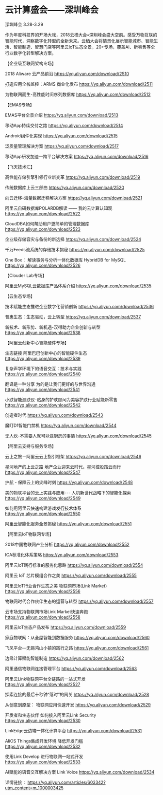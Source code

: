# 云计算盛会——深圳峰会


深圳峰会 3.28-3.29

作为年度科技界的开场大戏，2018云栖大会•深圳峰会盛大空前。感受万物互联的智能时代，洞察数字化转型的全新未来。云栖大会将情景化展示智能城市、智能生活、智能制造、智慧门店等阿里云IoT生态全景，20+专场，覆盖AI、新零售等全行业数字化转型解决方案。

【企业级互联网架构专场】

2018 Aliware 云产品前沿
https://yq.aliyun.com/download/2510

打造应用全栈监控：ARMS 商业化发布
https://yq.aliyun.com/download/2511

为物联网而生-高性能时间序列数据库
https://yq.aliyun.com/download/2512


【EMAS专场】

EMAS平台全景介绍
https://yq.aliyun.com/download/2513

移动App持续交付之路
https://yq.aliyun.com/download/2514

Android组件化实现
https://yq.aliyun.com/download/2515

泛质量管理解决方案
https://yq.aliyun.com/download/2517

移动App研发加速—跨平台解决方案
https://yq.aliyun.com/download/2516


【飞天技术汇】

高性能存储引擎引领行业新变革
https://yq.aliyun.com/download/2519

传统数据库上云三部曲
https://yq.aliyun.com/download/2520

向云迁移-海量数据迁移解决方案
https://yq.aliyun.com/download/2521

阿里云自研数据库POLARDB解读 —— 我的云计算认知观
https://yq.aliyun.com/download/2522

CloudDBA如何帮助用户更简单的管理数据库
https://yq.aliyun.com/download/2523

企业级存储容灾与备份的新选择
https://yq.aliyun.com/download/2524

千万Feeds流系统的存储技术揭秘
https://yq.aliyun.com/download/2525

One Box： 解读事务与分析一体化数据库 HybridDB for MySQL
https://yq.aliyun.com/download/2526


【Clouder Lab专场】

阿里云MySQL云数据库产品体系介绍
https://yq.aliyun.com/download/2535

【云生态专场】

技术赋能生态推进企业数字化营销创新
https://yq.aliyun.com/download/2536

普惠生态：生态驱动，云上转型
https://yq.aliyun.com/download/2537

新技术、新形势、新机遇-汉得助力企业创新与转型
https://yq.aliyun.com/download/2538

【阿里云创新中心智能硬件专场】

生态链接 阿里巴巴创新中心的智能硬件生态
https://yq.aliyun.com/download/2539

复杂声学环境下的语音交互：技术与实践
https://yq.aliyun.com/download/2540

翻译是一种分享 为的是让我们更好的与世界沟通
https://yq.aliyun.com/download/2541

小肤智能测肤仪-贴身的护肤顾问为美容护肤行业赋能新零售
https://yq.aliyun.com/download/2542

创造者时代
https://yq.aliyun.com/download/2543

魔盯D1智能门禁机
https://yq.aliyun.com/download/2544

无人炊-不需要人就可以做厨房的事情
https://yq.aliyun.com/download/2545

【阿里云支持与服务专场】

云上之旅－阿里云云上指引框架
https://yq.aliyun.com/download/2546

星河地产的上云之路 地产企业迎来云时代，星河控股踏云而行
https://yq.aliyun.com/download/2547

护航 - 保障云上的尖峰时刻
https://yq.aliyun.com/download/2548

美的物联平台的云上实践与应用--- 人机新世代战略下的智能化探索
https://yq.aliyun.com/download/2549

如何用阿里云快速构建游戏发行技术体系
https://yq.aliyun.com/download/2550

阿里云智能化服务全景揭秘
https://yq.aliyun.com/download/2551


【阿里云IoT物联网专场】

2018中国物联网产业分析
https://yq.aliyun.com/download/2552

ICA标准化体系策略
https://yq.aliyun.com/download/2553

阿里云IoT践行标准的服务化思路
https://yq.aliyun.com/download/2554

阿里云 IoT 芯片模组合作之美
https://yq.aliyun.com/download/2555

阿里云IoT行业合作生态之美 物联网市场(Link Market)
https://yq.aliyun.com/download/2556

物联网时代合作伙伴生态的运营与转型
https://yq.aliyun.com/download/2557

云市场支持物联网市场Link Market快速奔跑
https://yq.aliyun.com/download/2558

阿里云IoT生态产品发布
https://yq.aliyun.com/download/2559

家庭物联网：从全屋智能到数据服务
https://yq.aliyun.com/download/2560

飞凤平台—无锡鸿山小镇的践行之路
https://yq.aliyun.com/download/2561

边缘计算赋能智能制造
https://yq.aliyun.com/download/2562

阿里通信物联网连接管理平台
https://yq.aliyun.com/download/2563

阿里云Link物联网平台全链路的一站式开发
https://yq.aliyun.com/download/2527

探索连接的最后十秒钟“落时”的网关
https://yq.aliyun.com/download/2528

从创意到原型： 物联网应用快速开发
https://yq.aliyun.com/download/2529

开发者和生态伙伴 如何接入阿里云Link Security
https://yq.aliyun.com/download/2530

LinkEdge云边端一体化计算平台
https://yq.aliyun.com/download/2531

AliOS Things集成开发环境 降低开发门槛
https://yq.aliyun.com/download/2532

使用Link Develop 进行物联网一站式开发
https://yq.aliyun.com/download/2533

AI赋能的语音交互解决方案 Link Voice
https://yq.aliyun.com/download/2534

详情链接： https://yq.aliyun.com/articles/603342?utm_content=m_1000003425
